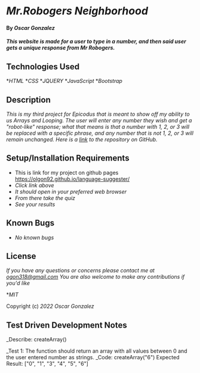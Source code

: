 # _Mr.Robogers Neighborhood_

#### By _**Oscar Gonzalez**_

#### _This website is made for a user to type in a number, and then said user gets a unique response from Mr Robogers._

## Technologies Used

*_HTML_
*_CSS_
*_JQUERY_
*_JavaScript_
*_Bootstrap_

## Description

_This is my third project for Epicodus that is meant to show off my ability to us Arrays and Looping. The user will enter any number they wish and get a "robot-like" response; what that means is that a number with 1, 2, or 3 will be replaced with a specific phrase, and any number that is not 1, 2, or 3 will remain unchanged. Here is a [link](https://github.com/OLGON92/robo-rogers) to the repository on GitHub._

## Setup/Installation Requirements
* This is link for my project on github pages https://olgon92.github.io/language-suggester/
* _Click link above_
* _It should open in your preferred web browser_
* _From there take the quiz_
* _See your results_

## Known Bugs

* _No known bugs_

## License

_If you have any questions or concerns please contact me at ogon318@gmail.com
You are also welcome to make any contributions if you'd like_

*_MIT_

Copyright (c) _2022_ _Oscar Gonzalez_

## Test Driven Development Notes

_Describe: createArray()

_Test 1: The function should return an array with all values between 0 and the user entered number as strings.
_Code: createArray("6")
Expected Result: ["0", "1", "3", "4", "5", "6"]